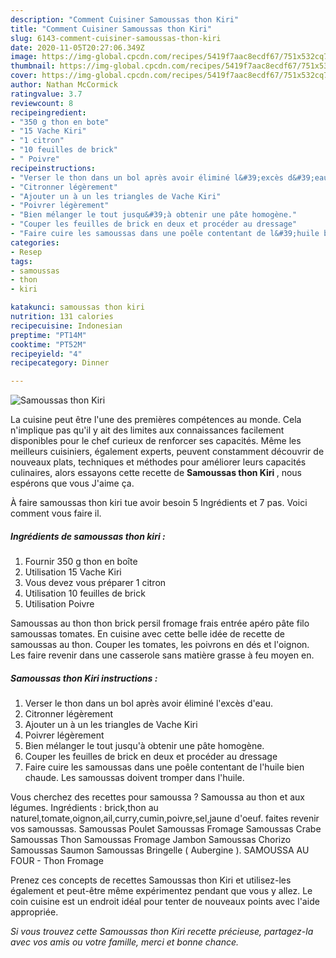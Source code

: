 ```yaml
---
description: "Comment Cuisiner Samoussas thon Kiri"
title: "Comment Cuisiner Samoussas thon Kiri"
slug: 6143-comment-cuisiner-samoussas-thon-kiri
date: 2020-11-05T20:27:06.349Z
image: https://img-global.cpcdn.com/recipes/5419f7aac8ecdf67/751x532cq70/samoussas-thon-kiri-photo-principale-de-la-recette.jpg
thumbnail: https://img-global.cpcdn.com/recipes/5419f7aac8ecdf67/751x532cq70/samoussas-thon-kiri-photo-principale-de-la-recette.jpg
cover: https://img-global.cpcdn.com/recipes/5419f7aac8ecdf67/751x532cq70/samoussas-thon-kiri-photo-principale-de-la-recette.jpg
author: Nathan McCormick
ratingvalue: 3.7
reviewcount: 8
recipeingredient:
- "350 g thon en bote"
- "15 Vache Kiri"
- "1 citron"
- "10 feuilles de brick"
- " Poivre"
recipeinstructions:
- "Verser le thon dans un bol après avoir éliminé l&#39;excès d&#39;eau."
- "Citronner légèrement"
- "Ajouter un à un les triangles de Vache Kiri"
- "Poivrer légèrement"
- "Bien mélanger le tout jusqu&#39;à obtenir une pâte homogène."
- "Couper les feuilles de brick en deux et procéder au dressage"
- "Faire cuire les samoussas dans une poêle contentant de l&#39;huile bien chaude. Les samoussas doivent tromper dans l&#39;huile."
categories:
- Resep
tags:
- samoussas
- thon
- kiri

katakunci: samoussas thon kiri 
nutrition: 131 calories
recipecuisine: Indonesian
preptime: "PT14M"
cooktime: "PT52M"
recipeyield: "4"
recipecategory: Dinner

---
```



![Samoussas thon Kiri](https://img-global.cpcdn.com/recipes/5419f7aac8ecdf67/751x532cq70/samoussas-thon-kiri-photo-principale-de-la-recette.jpg)

La cuisine peut être l'une des premières compétences au monde. Cela n'implique pas qu'il y ait des limites aux connaissances facilement disponibles pour le chef curieux de renforcer ses capacités. Même les meilleurs cuisiniers, également experts, peuvent constamment découvrir de nouveaux plats, techniques et méthodes pour améliorer leurs capacités culinaires, alors essayons cette recette de <strong> Samoussas thon Kiri </strong>, nous espérons que vous J'aime ça.

<!--inarticleads1-->

À faire samoussas thon kiri tue avoir besoin 5 Ingrédients et 7 pas. Voici comment vous faire il.

##### Ingrédients de samoussas thon kiri :

1. Fournir 350 g thon en boîte
1. Utilisation 15 Vache Kiri
1. Vous devez vous préparer 1 citron
1. Utilisation 10 feuilles de brick
1. Utilisation  Poivre


Samoussas au thon thon brick persil fromage frais entrée apéro pâte filo samoussas tomates. En cuisine avec cette belle idée de recette de samoussas au thon. Couper les tomates, les poivrons en dés et l&#39;oignon. Les faire revenir dans une casserole sans matière grasse à feu moyen en. 

<!--inarticleads2-->

##### Samoussas thon Kiri instructions :

1. Verser le thon dans un bol après avoir éliminé l&#39;excès d&#39;eau.
1. Citronner légèrement
1. Ajouter un à un les triangles de Vache Kiri
1. Poivrer légèrement
1. Bien mélanger le tout jusqu&#39;à obtenir une pâte homogène.
1. Couper les feuilles de brick en deux et procéder au dressage
1. Faire cuire les samoussas dans une poêle contentant de l&#39;huile bien chaude. Les samoussas doivent tromper dans l&#39;huile.


Vous cherchez des recettes pour samoussa ? Samoussa au thon et aux légumes. Ingrédients : brick,thon au naturel,tomate,oignon,ail,curry,cumin,poivre,sel,jaune d&#39;oeuf. faites revenir vos samoussas. Samoussas Poulet Samoussas Fromage Samoussas Crabe Samoussas Thon Samoussas Fromage Jambon Samoussas Chorizo Samoussas Saumon Samoussas Bringelle ( Aubergine ). SAMOUSSA AU FOUR - Thon Fromage 

<!--inarticleads1-->

<p>
Prenez ces concepts de recettes Samoussas thon Kiri et utilisez-les également et peut-être même expérimentez pendant que vous y allez. Le coin cuisine est un endroit idéal pour tenter de nouveaux points avec l'aide appropriée.
</p>

<p>
<i>Si vous trouvez cette Samoussas thon Kiri recette précieuse, partagez-la avec vos amis ou votre famille, merci et bonne chance.</i>
</p>
